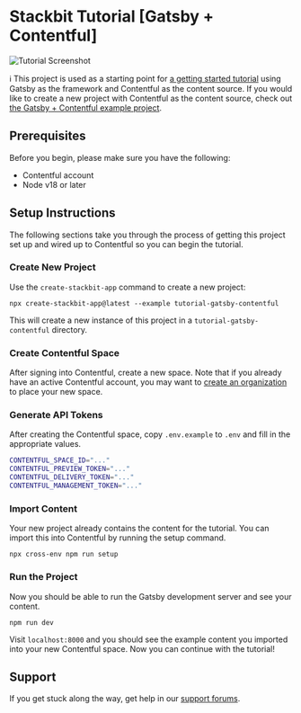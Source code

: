 # Stackbit Tutorial [Gatsby + Contentful]

![Tutorial Screenshot](https://assets.stackbit.com/docs/tutorial-shared-thumb-v2.png)

ℹ️ This project is used as a starting point for [a getting started tutorial](https://docs.stackbit.com/getting-started/gatsby-contentful) using Gatsby as the framework and Contentful as the content source. If you would like to create a new project with Contentful as the content source, check out [the Gatsby + Contentful example project](https://github.com/stackbit-themes/stackbit-examples/tree/main/gatsby-contentful).

## Prerequisites

Before you begin, please make sure you have the following:

- Contentful account
- Node v18 or later

## Setup Instructions

The following sections take you through the process of getting this project set up and wired up to Contentful so you can begin the tutorial.

### Create New Project

Use the `create-stackbit-app` command to create a new project:

    npx create-stackbit-app@latest --example tutorial-gatsby-contentful

This will create a new instance of this project in a `tutorial-gatsby-contentful` directory.

### Create Contentful Space

After signing into Contentful, create a new space. Note that if you already have an active Contentful account, you may want to [create an organization](https://app.contentful.com/account/organizations/new) to place your new space.

### Generate API Tokens

After creating the Contentful space, copy `.env.example` to `.env` and fill in the appropriate values.

```bash
CONTENTFUL_SPACE_ID="..."
CONTENTFUL_PREVIEW_TOKEN="..."
CONTENTFUL_DELIVERY_TOKEN="..."
CONTENTFUL_MANAGEMENT_TOKEN="..."
```

### Import Content

Your new project already contains the content for the tutorial. You can import this into Contentful by running the setup command.

    npx cross-env npm run setup

### Run the Project

Now you should be able to run the Gatsby development server and see your content.

    npm run dev

Visit `localhost:8000` and you should see the example content you imported into your new Contentful space. Now you can continue with the tutorial!

## Support

If you get stuck along the way, get help in our [support forums](https://answers.netlify.com/).
